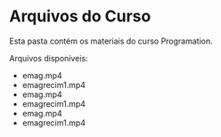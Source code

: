 # Arquivos do Curso

Esta pasta contém os materiais do curso Programation.

Arquivos disponíveis:
- emag.mp4
- emagrecim1.mp4
- emag.mp4
- emagrecim1.mp4
- emag.mp4
- emagrecim1.mp4